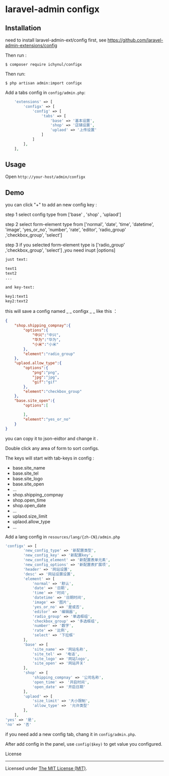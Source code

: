 laravel-admin configx
======

## Installation

need to install laravel-admin-ext/config first, see https://github.com/laravel-admin-extensions/config

Then run :
```
$ composer require ichynul/configx
```

Then run:
```
$ php artisan admin:import configx
```

Add a tabs config in `config/admin.php`:

```php
    'extensions' => [
        'configx' => [
            'config' => [
                'tabs' => [
                    'base' => '基本设置',
                    'shop' => '店铺设置',
                    'uplaod' => '上传设置'
                ]
            ]
        ],
    ],

```

## Usage

Open `http://your-host/admin/configx`

## Demo 

you can click "+" to add an new config key :

step 1 select config type from ['base' , 'shop' , 'uplaod']

step 2 select form-element type from ['normal', 'date', 'time', 'datetime', 'image', 'yes_or_no', 'number', 'rate', 'editor', 'radio_group' ,'checkbox_group', 'select'] 

step 3 if you selected form-element type is ['radio_group' ,'checkbox_group', 'select'] ,you need inupt [options]

```html
just text:

text1
text2
...

and key-text:

key1:text1
key2:text2

```

this will save a config named _ _ configx _ _ like this ：

```json
{
    "shop.shipping_compnay":{
        "options":{
            "中兴":"中兴",
            "华为":"华为",
            "小米":"小米"
        },
        "element":"radio_group"
    },
    "uplaod.allow_type":{
        "options":{
            "png":"png",
            "jpg":"jpg",
            "gif":"gif"
        },
        "element":"checkbox_group"
    },
    "base.site_open":{
        "options":[

        ],
        "element":"yes_or_no"
    }
}
```

you can copy it to json-eidtor and change it .

Double click any area of form to sort configs.

The keys will start with tab-keys in config :

+ base.site_name
+ base.site_tel
+ base.site_logo
+ base.site_open
+ ...
+ shop.shipping_compnay
+ shop.open_time
+ shop.open_date
+ ...
+ uplaod.size_limit
+ uplaod.allow_type
+ ...

Add a lang config in `resources/lang/{zh-CN}/admin.php`

```php
'configx' => [
        'new_config_type' => '新配置类型',
        'new_config_key' => '新配置key',
        'new_config_element' => '新配置表单元素',
        'new_config_options' => '新配置表扩展项',
        'header' => '网站设置',
        'desc' => '网站设置设置',
        'element' => [
            'normal' => '默认',
            'date' => '日期',
            'time' => '时间',
            'datetime' => '日期时间',
            'image' => '图片',
            'yes_or_no' => '是或否',
            'editor' => '编辑器',
            'radio_group' => '单选框组',
            'checkbox_group' => '多选框组',
            'number' => '数字',
            'rate' => '比例',
            'select' => '下拉框'
        ],
        'base' => [
            'site_name' => '网站名称',
            'site_tel' =>　'电话',
            'site_logo' => '网站logo',
            'site_open' => '网站开关'
        ],
        'shop' => [
            'shipping_compnay' => '公司名称',
            'open_time' =>　'开启时间',
            'open_date' => '开启日期'
        ],
        'uplaod' => [
            'size_limit' => '大小限制',
            'allow_type' =>　'允许类型'
        ],
    ],
'yes' => '是',
'no' => '否'
```

if you need add a new config tab, chang it in `config/admin.php`.

After add config in the panel, use `config($key)` to get value you configured.

License

------------
Licensed under [The MIT License (MIT)](LICENSE).